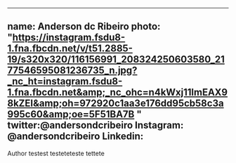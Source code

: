 ---
name: Anderson dc Ribeiro
photo: "https://instagram.fsdu8-1.fna.fbcdn.net/v/t51.2885-19/s320x320/116156991_208324250603580_2177546595081236735_n.jpg?_nc_ht=instagram.fsdu8-1.fna.fbcdn.net&amp;_nc_ohc=n4kWxj11lmEAX98kZEI&amp;oh=972920c1aa3e176dd95cb58c3a995c60&amp;oe=5F51BA7B
"
twitter:@andersondcribeiro
Instagram: @andersondcribeiro
Linkedin:
--
Author testest testeteteste tettete 
